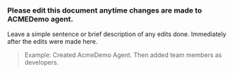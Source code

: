 ### Please edit this document anytime changes are made to ACMEDemo agent.
Leave a simple sentence or brief description of any edits done.
Immediately after the edits were made here.

> Example:
> Created AcmeDemo Agent. Then added team members as developers.

